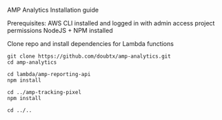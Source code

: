 
AMP Analytics Installation guide

Prerequisites:
AWS CLI installed and logged in with admin access project permissions
NodeJS + NPM installed


Clone repo and install dependencies for Lambda functions
```shell
git clone https://github.com/doubtx/amp-analytics.git
cd amp-analytics

cd lambda/amp-reporting-api
npm install

cd ../amp-tracking-pixel
npm install

cd ../..
```
